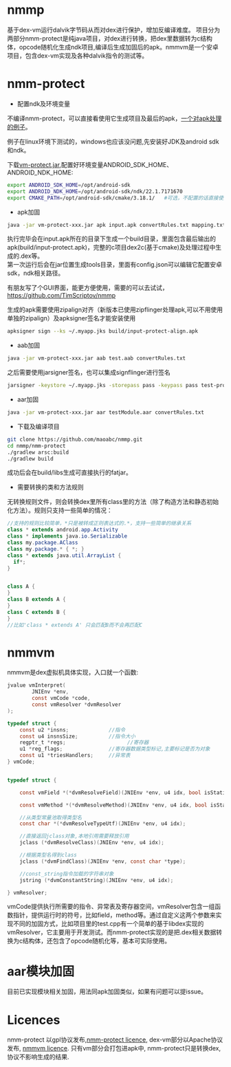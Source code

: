 # nmmp
基于dex-vm运行dalvik字节码从而对dex进行保护，增加反编译难度。
项目分为两部分nmm-protect是纯java项目，对dex进行转换，把dex里数据转为c结构体，opcode随机化生成ndk项目,编译后生成加固后的apk。nmmvm是一个安卓项目，包含dex-vm实现及各种dalvik指令的测试等。
# nmm-protect

+ 配置ndk及环境变量

不编译nmm-protect，可以直接看使用它生成项目及最后的apk，[一个对apk处理的例子](https://github.com/maoabc/nmmp/releases/download/demo/demo.zip)。

例子在linux环境下测试的，windows也应该没问题,先安装好JDK及android sdk和ndk。

下载[vm-protect.jar](https://github.com/maoabc/nmmp/releases/download/last/vm-protect-2023-07-08-0942.jar),配置好环境变量ANDROID_SDK_HOME、ANDROID_NDK_HOME:
``` bash
export ANDROID_SDK_HOME=/opt/android-sdk
export ANDROID_NDK_HOME=/opt/android-sdk/ndk/22.1.7171670
export CMAKE_PATH=/opt/android-sdk/cmake/3.18.1/   #可选，不配置的话直接使用/bin/cmake
```
+ apk加固
  
``` bash
java -jar vm-protect-xxx.jar apk input.apk convertRules.txt mapping.txt
```
执行完毕会在input.apk所在的目录下生成一个build目录，里面包含最后输出的apk(build/input-protect.apk)，完整的c项目dex2c(基于cmake)及处理过程中生成的.dex等。  
第一次运行后会在jar位置生成tools目录，里面有config.json可以编辑它配置安卓sdk，ndk相关路径。

有朋友写了个GUI界面，能更方便使用，需要的可以去试试，https://github.com/TimScriptov/nmmp

生成的apk需要使用zipalign对齐（新版本已使用zipflinger处理apk,可以不用使用单独的zipalign）及apksigner签名才能安装使用
``` bash
apksigner sign --ks ~/.myapp.jks build/input-protect-align.apk
```
+ aab加固
  
``` bash
java -jar vm-protect-xxx.jar aab test.aab convertRules.txt
```
之后需要使用jarsigner签名，也可以集成signflinger进行签名
``` bash
jarsigner -keystore ~/.myapp.jks -storepass pass -keypass pass test-protect.aab keyAlias
```

+ aar加固
``` bash
java -jar vm-protect-xxx.jar aar testModule.aar convertRules.txt
```

+ 下载及编译项目
``` bash
git clone https://github.com/maoabc/nmmp.git
cd nmmp/nmm-protect
./gradlew arsc:build
./gradlew build
```
成功后会在build/libs生成可直接执行的fatjar。
+ 需要转换的类和方法规则

无转换规则文件，则会转换dex里所有class里的方法（除了构造方法和静态初始化方法）。规则只支持一些简单的情况：
``` java
//支持的规则比较简单，*只是被转成正则表达式的.*，支持一些简单的继承关系
class * extends android.app.Activity
class * implements java.io.Serializable
class my.package.AClass
class my.package.* { *; }
class * extends java.util.ArrayList {
  if*;
}


class A {
}
class B extends A {
}
class C extends B {
}
//比如'class * extends A' 只会匹配B而不会再匹配C
```


# nmmvm
nmmvm是dex虚拟机具体实现，入口就一个函数:
``` c
jvalue vmInterpret(
        JNIEnv *env,
        const vmCode *code,
        const vmResolver *dvmResolver
);

typedef struct {
    const u2 *insns;             //指令
    const u4 insnsSize;          //指令大小
    regptr_t *regs;                    //寄存器
    u1 *reg_flags;               //寄存器数据类型标记,主要标记是否为对象
    const u1 *triesHandlers;     //异常表
} vmCode;


typedef struct {

    const vmField *(*dvmResolveField)(JNIEnv *env, u4 idx, bool isStatic);

    const vmMethod *(*dvmResolveMethod)(JNIEnv *env, u4 idx, bool isStatic);

    //从类型常量池取得类型名
    const char *(*dvmResolveTypeUtf)(JNIEnv *env, u4 idx);

    //直接返回jclass对象,本地引用需要释放引用
    jclass (*dvmResolveClass)(JNIEnv *env, u4 idx);

    //根据类型名得到class
    jclass (*dvmFindClass)(JNIEnv *env, const char *type);

    //const_string指令加载的字符串对象
    jstring (*dvmConstantString)(JNIEnv *env, u4 idx);

} vmResolver;

```
vmCode提供执行所需要的指令、异常表及寄存器空间，vmResolver包含一组函数指针，提供运行时的符号，比如field，method等。通过自定义这两个参数来实现不同的加固方式，比如项目里的test.cpp有一个简单的基于libdex实现的vmResolver，它主要用于开发测试。而nmm-protect实现的是把.dex相关数据转换为c结构体，还包含了opcode随机化等，基本可实际使用。

# aar模块加固
目前已实现模块相关加固，用法同apk加固类似，如果有问题可以提issue。


# Licences
nmm-protect 以gpl协议发布,[nmm-protect licence](https://github.com/maoabc/nmmp/blob/master/nmm-protect/LICENSE), dex-vm部分以Apache协议发布, [nmmvm licence](https://github.com/maoabc/nmmp/blob/master/nmmvm/LICENSE). 只有vm部分会打包进apk中, nmm-protect只是转换dex,协议不影响生成的结果.
